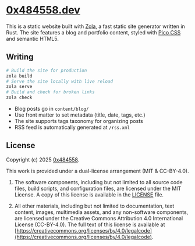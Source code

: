 # [0x484558.dev](https://0x484558.dev)

This is a static website built with [Zola](https://www.getzola.org/), a fast static site generator written in Rust. The site features a blog and portfolio content, styled with [Pico CSS](https://picocss.com/) and semantic HTML5.

## Writing

```sh
# Build the site for production
zola build
# Serve the site locally with live reload
zola serve
# Build and check for broken links
zola check
```

- Blog posts go in `content/blog/`
- Use front matter to set metadata (title, date, tags, etc.)
- The site supports tags taxonomy for organizing posts
- RSS feed is automatically generated at `/rss.xml`

## License

Copyright (c) 2025 [0x484558](https://github.com/0x484558).

This work is provided under a dual-license arrangement (MIT & CC-BY-4.0).

1. The software components, including but not limited to all source code files, build scripts, and configuration files, are licensed under the MIT License. A copy of this license is available in the [LICENSE](LICENSE) file.

2. All other materials, including but not limited to documentation, text content, images, multimedia assets, and any non-software components, are licensed under the Creative Commons Attribution 4.0 International License (CC-BY-4.0). The full text of this license is available at [https://creativecommons.org/licenses/by/4.0/legalcode](https://creativecommons.org/licenses/by/4.0/legalcode).
